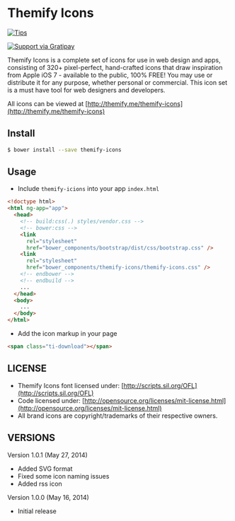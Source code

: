 # Themify Icons

[![Tips](https://img.shields.io/gratipay/lykmapipo.svg)](https://gratipay.com/lykmapipo/)

[![Support via Gratipay](https://cdn.rawgit.com/gratipay/gratipay-badge/2.3.0/dist/gratipay.svg)](https://gratipay.com/lykmapipo/)

Themify Icons is a complete set of icons for use in web design and apps, consisting of 320+ pixel-perfect, hand-crafted icons that draw inspiration from Apple iOS 7 - available to the public, 100% FREE! You may use or distribute it for any purpose, whether personal or commercial. This icon set is a must have tool for web designers and developers.

All icons can be viewed at [http://themify.me/themify-icons](http://themify.me/themify-icons)

## Install

```sh
$ bower install --save themify-icons
```

## Usage

- Include `themify-icions` into your app `index.html`

```html
<!doctype html>
<html ng-app="app">
  <head>
    <!-- build:css(.) styles/vendor.css -->
    <!-- bower:css -->
    <link
      rel="stylesheet"
      href="bower_components/bootstrap/dist/css/bootstrap.css" />
    <link
      rel="stylesheet"
      href="bower_components/themify-icons/themify-icons.css" />
    <!-- endbower -->
    <!-- endbuild -->
    ...
  </head>
  <body>
    ...
  </body>
</html>
```

- Add the icon markup in your page

```html
<span class="ti-download"></span>
```

## LICENSE

- Themify Icons font licensed under: [http://scripts.sil.org/OFL](http://scripts.sil.org/OFL)
- Code licensed under: [http://opensource.org/licenses/mit-license.html](http://opensource.org/licenses/mit-license.html)
- All brand icons are copyright/trademarks of their respective owners.

## VERSIONS

Version 1.0.1 (May 27, 2014)

- Added SVG format
- Fixed some icon naming issues
- Added rss icon

Version 1.0.0 (May 16, 2014)

- Initial release
